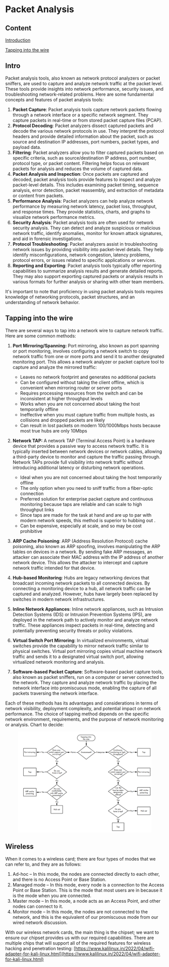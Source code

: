 # Packet Analysis

## Content

[Introduction](./#intro)

[Tapping into the wire](./#tapping-into-the-wire)

## Intro

Packet analysis tools, also known as network protocol analyzers or packet sniffers, are used to capture and analyze network traffic at the packet level. These tools provide insights into network performance, security issues, and troubleshooting network-related problems. Here are some fundamental concepts and features of packet analysis tools:

1. **Packet Capture**: Packet analysis tools capture network packets flowing through a network interface or a specific network segment. They capture packets in real-time or from stored packet capture files (PCAP).
2. **Protocol Decoding**: Packet analyzers dissect captured packets and decode the various network protocols in use. They interpret the protocol headers and provide detailed information about the packet, such as source and destination IP addresses, port numbers, packet types, and payload data.
3. **Filtering**: Packet analyzers allow you to filter captured packets based on specific criteria, such as source/destination IP address, port number, protocol type, or packet content. Filtering helps focus on relevant packets for analysis and reduces the volume of captured data.
4. **Packet Analysis and Inspection**: Once packets are captured and decoded, packet analysis tools provide features to inspect and analyze packet-level details. This includes examining packet timing, sequence analysis, error detection, packet reassembly, and extraction of metadata or content from packets.
5. **Performance Analysis**: Packet analyzers can help analyze network performance by measuring network latency, packet loss, throughput, and response times. They provide statistics, charts, and graphs to visualize network performance metrics.
6. **Security Analysis**: Packet analysis tools are often used for network security analysis. They can detect and analyze suspicious or malicious network traffic, identify anomalies, monitor for known attack signatures, and aid in forensic investigations.
7. **Protocol Troubleshooting**: Packet analyzers assist in troubleshooting network issues by providing visibility into packet-level details. They help identify misconfigurations, network congestion, latency problems, protocol errors, or issues related to specific applications or services.
8. **Reporting and Exporting**: Packet analysis tools typically offer reporting capabilities to summarize analysis results and generate detailed reports. They may also support exporting captured packets or analysis results in various formats for further analysis or sharing with other team members.

It's important to note that proficiency in using packet analysis tools requires knowledge of networking protocols, packet structures, and an understanding of network behavior.



## Tapping into the wire

There are several ways to tap into a network wire to capture network traffic. Here are some common methods:

1.  **Port Mirroring/Spanning:** Port mirroring, also known as port spanning or port monitoring, involves configuring a network switch to copy network traffic from one or more ports and send it to another designated monitoring port. This allows a network analyzer or packet capture tool to capture and analyze the mirrored traffic:

    * Leaves no network footprint and generates no additional packets&#x20;
    * Can be configured without taking the client offline, which is convenient when mirroring router or server ports
    * Requires processing resources from the switch and can be inconsistent at higher throughput levels&#x20;
    * Works when you are not concerned about taking the host temporarily offline&#x20;
    * Ineffective when you must capture traffic from multiple hosts, as collisions and dropped packets are likely&#x20;
    * Can result in lost packets on modern 100/1000Mbps hosts because most true hubs are only 10Mbps


2. **Network TAP:** A network TAP (Terminal Access Point) is a hardware device that provides a passive way to access network traffic. It is typically inserted between network devices or network cables, allowing a third-party device to monitor and capture the traffic passing through. Network TAPs provide full visibility into network traffic without introducing additional latency or disturbing network operations. &#x20;
   * Ideal when you are not concerned about taking the host temporarily offline&#x20;
   * The only option when you need to sniff traffic from a fiber-optic connection&#x20;
   * Preferred solution for enterprise packet capture and continuous monitoring because taps are reliable and can scale to high throughput links&#x20;
   * Since taps are made for the task at hand and are up to par with modern network speeds, this method is superior to hubbing out .
   * Can be expensive, especially at scale, and so may be cost prohibitive
3. **ARP Cache Poisoning**: ARP (Address Resolution Protocol) cache poisoning, also known as ARP spoofing, involves manipulating the ARP tables on devices in a network. By sending fake ARP messages, an attacker can associate their MAC address with the IP address of another network device. This allows the attacker to intercept and capture network traffic intended for that device.
4. **Hub-based Monitoring**: Hubs are legacy networking devices that broadcast incoming network packets to all connected devices. By connecting a monitoring device to a hub, all network traffic can be captured and analyzed. However, hubs have largely been replaced by switches in modern network infrastructures.
5. **Inline Network Appliances**: Inline network appliances, such as Intrusion Detection Systems (IDS) or Intrusion Prevention Systems (IPS), are deployed in the network path to actively monitor and analyze network traffic. These appliances inspect packets in real-time, detecting and potentially preventing security threats or policy violations.
6. **Virtual Switch Port Mirroring**: In virtualized environments, virtual switches provide the capability to mirror network traffic similar to physical switches. Virtual port mirroring copies virtual machine network traffic and sends it to a designated virtual switch port, allowing virtualized network monitoring and analysis.
7. **Software-based Packet Capture**: Software-based packet capture tools, also known as packet sniffers, run on a computer or server connected to the network. They capture and analyze network traffic by placing the network interface into promiscuous mode, enabling the capture of all packets traversing the network interface.

Each of these methods has its advantages and considerations in terms of network visibility, deployment complexity, and potential impact on network performance. The choice of tapping method depends on the specific network environment, requirements, and the purpose of network monitoring or analysis. Chart to decide:

<figure><img src="../../../../.gitbook/assets/image (3) (1).png" alt=""><figcaption></figcaption></figure>







## Wireless

When it comes to a wireless card; there are four types of modes that we can refer to, and they are as follows:

1. Ad-hoc – In this mode, the nodes are connected directly to each other, and there is no Access Point or Base Station.
2. Managed mode – In this mode, every node is a connection to the Access Point or Base Station. This is the mode that most users are in because it is the mode when you are connected.
3. Master mode – In this mode, a node acts as an Access Point, and other nodes can connect to it.
4. Monitor mode – In this mode, the nodes are not connected to the network, and this is the equivalent of our promiscuous mode from our wired network discussion.



With our wireless network cards, the main thing is the chipset; we want to ensure our chipset provides us with our required capabilities. There are multiple chips that will support all of the required features for wireless hacking and penetration testing: [https://www.kalilinux.in/2022/04/wifi-adapter-for-kali-linux.html](https://www.kalilinux.in/2022/04/wifi-adapter-for-kali-linux.html)



